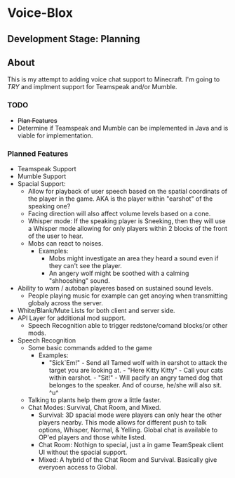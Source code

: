 Voice-Blox
==========

## Development Stage:  Planning

## About
This is my attempt to adding voice chat support to Minecraft.  I'm going to _TRY_ and implment support for Teamspeak and/or Mumble. 

### TODO

- ~~Plan Features~~
- Determine if Teamspeak and Mumble can be implemented in Java and is viable for implementation. 

### Planned Features
- Teamspeak Support
- Mumble Support
- Spacial Support:
  - Allow for playback of user speech based on the spatial coordinats of the player in the game.  AKA is the player within "earshot" of the speaking one?
  - Facing direction will also affect volume levels based on a cone.
  - Whisper mode: If the speaking player is Sneeking, then they will use a Whisper mode allowing for only players within 2 blocks of the front of the user to hear.
  - Mobs can react to noises.
    - Examples:
      - Mobs might investigate an area they heard a sound even if they can't see the player.
      - An angery wolf might be soothed with a calming "shhooshing" sound.
- Ability to warn / autoban playeres based on sustained sound levels.
  - People playing music for example can get anoying when transmitting globaly across the server.
- White/Blank/Mute Lists for both client and server side.
- API Layer for additional mod support.
  - Speech Recognition able to trigger redstone/comand blocks/or other mods.
- Speech Recognition
  - Some basic commands added to the game
    - Examples:
      - "Sick`Em!" - Send all Tamed wolf with in earshot to attack the target you are looking at.
				- "Here Kitty Kitty" - Call your cats within earshot.
				- "Sit!" - Will pacify an angry tamed dog that belonges to the speaker.  And of course, he/she will also sit.  ^u^
  - Talking to plants help them grow a little faster.
  - Chat Modes: Survival, Chat Room, and Mixed.
    - Survival: 3D spacial mode were players can only hear the other players nearby. This mode allows for different push to talk options, Whisper, Normal, & Yelling.  Global chat is available to OP'ed players and those white listed.
    - Chat Room: Nothign to special, just a in game TeamSpeak client UI without the spacial support.
    - Mixed: A hybrid of the Chat Room and Survival.  Basically give everyoen access to Global.
